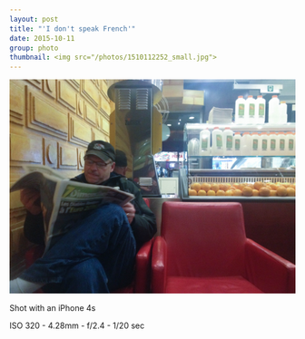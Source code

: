 ```yaml
---
layout: post
title: "'I don't speak French'"
date: 2015-10-11
group: photo
thumbnail: <img src="/photos/1510112252_small.jpg">
---
```

<img src="/photos/1510112252.jpg" class="image fit">

Shot with an iPhone 4s

ISO 320 -
4.28mm -
f/2.4 -
1/20 sec
